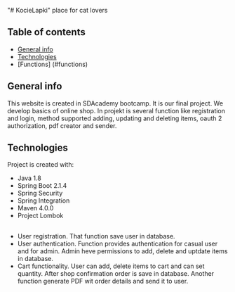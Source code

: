 "# KocieLapki" place for cat lovers
## Table of contents
* [General info](#general-info)
* [Technologies](#technologies)
* [Functions] (#functions)

## General info
This website is created in SDAcademy bootcamp. It is our final project. We develop basics of online shop. In projekt is several function like registration and login, method supported adding, updating and deleting items, oauth 2 authorization, pdf creator and sender. 
	
## Technologies
Project is created with:
* Java 1.8
* Spring Boot 2.1.4
* Spring Security
* Spring Integration
* Maven 4.0.0
* Project Lombok

##
* User registration. That function save user in database. 
* User authentication. Function provides authentication for casual user and for admin. Admin heve permissions to add, delete and uptdate items in database. 
* Cart functionality. User can add, delete items to cart and can set quantity. After shop confirmation order is save in database. Another function generate PDF wit order details and send it to user. 
